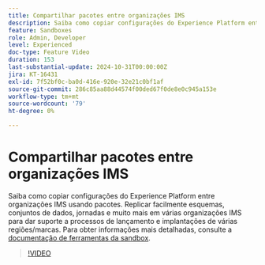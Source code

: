 ```yaml
---
title: Compartilhar pacotes entre organizações IMS
description: Saiba como copiar configurações do Experience Platform entre organizações IMS usando pacotes. Replicar facilmente esquemas, conjuntos de dados, jornadas e muito mais em várias organizações IMS para oferecer suporte a implantações de várias regiões/marcas.
feature: Sandboxes
role: Admin, Developer
level: Experienced
doc-type: Feature Video
duration: 153
last-substantial-update: 2024-10-31T00:00:00Z
jira: KT-16431
exl-id: 7f52bf0c-ba0d-416e-920e-32e21c0bf1af
source-git-commit: 286c85aa88d44574f00ded67f0de8e0c945a153e
workflow-type: tm+mt
source-wordcount: '79'
ht-degree: 0%

---
```


# Compartilhar pacotes entre organizações IMS

Saiba como copiar configurações do Experience Platform entre organizações IMS usando pacotes. Replicar facilmente esquemas, conjuntos de dados, jornadas e muito mais em várias organizações IMS para dar suporte a processos de lançamento e implantações de várias regiões/marcas. Para obter informações mais detalhadas, consulte a [documentação de ferramentas da sandbox](https://experienceleague.adobe.com/pt-br/docs/experience-platform/sandbox/ui/sharing-packages-across-orgs).

>[!VIDEO](https://video.tv.adobe.com/v/3443922/?learn=on&enablevpops&captions=por_br)
